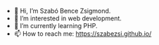 - 👋 Hi, I’m Szabó Bence Zsigmond.
- 👀 I’m interested in web development.
- 🌱 I’m currently learning PHP.
- 📫 How to reach me: https://szabezsi.github.io/
